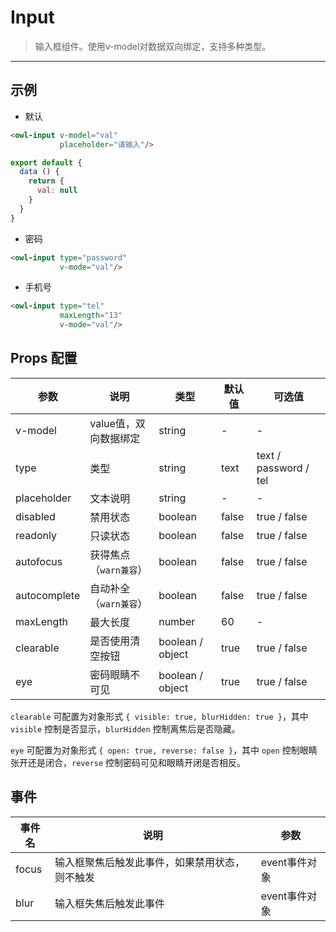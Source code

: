 # Input

> 输入框组件。使用v-model对数据双向绑定，支持多种类型。

---

## 示例

* 默认

```html
<owl-input v-model="val"
           placeholder="请输入"/>
```

```js
export default {
  data () {
    return {
      val: null
    }
  }
}
```

* 密码

```html
<owl-input type="password"
           v-mode="val"/>
```

* 手机号

```html
<owl-input type="tel"
           maxLength="13"
           v-mode="val"/>
```

## Props 配置

 参数 | 说明 | 类型 | 默认值 | 可选值
 --- | ---  | --- | --- | ---
 v-model | value值，双向数据绑定 | string | - | -
 type | 类型 | string | text | text / password / tel
 placeholder | 文本说明 | string | - | -
 disabled | 禁用状态 | boolean | false | true / false
 readonly | 只读状态 | boolean | false | true / false
 autofocus | 获得焦点（`warn兼容`） | boolean | false | true / false
 autocomplete | 自动补全（`warn兼容`） | boolean | false | true / false
 maxLength | 最大长度 | number | 60 | -
 clearable | 是否使用清空按钮 | boolean / object | true | true / false 
 eye | 密码眼睛不可见 | boolean / object | true | true / false

`clearable` 可配置为对象形式 `{ visible: true, blurHidden: true }`，其中 `visible` 控制是否显示，`blurHidden` 控制离焦后是否隐藏。

`eye` 可配置为对象形式 `{ open: true, reverse: false }`，其中 `open` 控制眼睛张开还是闭合，`reverse` 控制密码可见和眼睛开闭是否相反。

 ## 事件

事件名 | 说明 | 参数
---- | --- | ---
focus | 输入框聚焦后触发此事件，如果禁用状态，则不触发 | event事件对象
blur | 输入框失焦后触发此事件 | event事件对象
